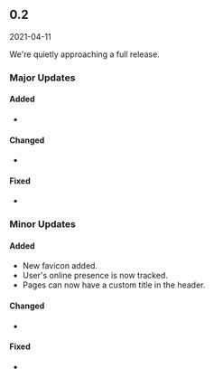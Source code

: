 ## 0.2

2021-04-11

We're quietly approaching a full release.

### Major Updates

#### Added

- 

#### Changed

-

#### Fixed

-

### Minor Updates

#### Added

- New favicon added.
- User's online presence is now tracked.
- Pages can now have a custom title in the header.

#### Changed

-

#### Fixed

- 
